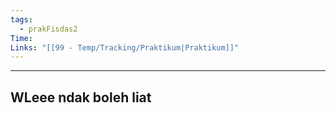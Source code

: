 ```yaml
---
tags:
  - prakFisdas2
Time: 
Links: "[[99 - Temp/Tracking/Praktikum|Praktikum]]"
---
```

----
## WLeee ndak boleh liat